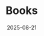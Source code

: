 ---
# ===== Title, summary, and position in the left sidebar =====
linktitle:   # Title shown in the left sidebar menu
summary:  # Summary of this post
weight:  # Position in the left sidebar
# ============================================================

# ========== Basic metadata ==========
title: Books
date: 2025-08-21
draft: false
authors:
  - admin
tags:
  - finance
  - finance-book
categories:
  - finance-book
toc: true # Show table of contents
# ====================================

# ========== Advanced metadata =========
profile: false  # Show author profile?
reading_time: true # Show estimated reading time?
share: true  # Show social sharing links?
featured: true
comments: true  # Show comments?
disable_comment: false
commentable: true  # Allow visitors to comment? Supported by the Page, Post, and Book content types.
editable: false  # Allow visitors to edit the page? Supported by the Page, Post, and Book content types.

# Optional header image (relative to `assets/media/` folder).
header:
  caption: 
  image:  
---